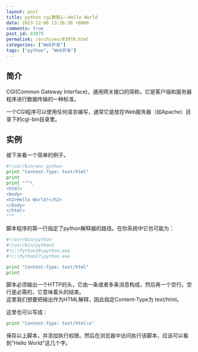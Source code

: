 ```yaml
---
layout: post
title: python cgi教程1——Hello World
data: 2013-12-06 13:26:30 +0000
comments: true
post_id: 83979
permalink: /archives/83979.html
categories: ["Web开发"]
tags: ["python", "Web开发"]
---
```


<h2>简介</h2>
<p>CGI(Common Gateway Interface)，通用网关接口的简称。它是客户端和服务器程序进行数据传输的一种标准。</p>
<p>一个CGI程序可以使用任何语言编写，通常它是放在Web服务器（如Apache）目录下的cgi-bin目录里。</p>
<h2>实例</h2>
<p>接下来看一个简单的例子。</p>

``` python
#!/usr/bin/env python
print "Content-Type: text/html"
print
print """\
<html>
<body>
<h2>Hello World!</h2>
</body>
</html>
"""
```

<p>脚本程序的第一行指定了python解释器的路径。在你系统中它也可能为：</p>

``` python
#!/usr/bin/python
#!/usr/bin/python2
#!c:\Python26\python.exe
#!c:\Python27\python.exe
```

``` python
print "Content-Type: text/html"
print
```

<p>脚本必须输出一个HTTP的头，它由一条或者多条消息构成，然后再一个空行。空行是必需的，它意味着头的结束。<br>
这里我们想要把输出作为HTML解释，因此指定Content-Type为 text/html。</p>
<p>这里也可以写成：</p>

``` python
print "Content-Type: text/html\n"
```

<p>保存以上脚本，并添加执行权限。然后在浏览器中访问执行该脚本，应该可以看到"Hello World"这几个字。</p>
